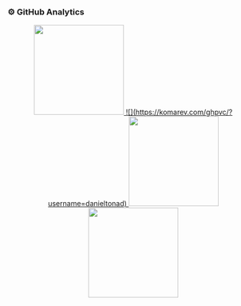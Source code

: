 ### ⚙️ GitHub Analytics

<p align="center">
<a href="https://github.com/danieltonad">
  <img height='180em' src='https://github-readme-streak-stats.herokuapp.com/?user=danieltonad&theme=gruvbox&hide_border=true'>
  ![](https://komarev.com/ghpvc/?username=danieltonad)
  <img height="180em" src="https://github-readme-stats.vercel.app/api?username=danieltonad&show_icons=true&theme=gruvbox&include_all_commits=true&count_private=true"/>
  <img height="180em" src="https://github-readme-stats.vercel.app/api/top-langs/?username=danieltonad&theme=gruvbox&layout=compact&langs_count=10"/>
</a>
</p>
